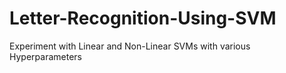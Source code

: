 # Letter-Recognition-Using-SVM
Experiment with Linear and Non-Linear SVMs with various Hyperparameters
